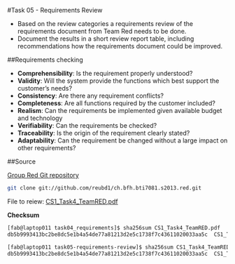 #Task 05 - Requirements Review

- Based on the review categories a requirements review of the requirements document from Team Red  needs to be done.
- Document the results in a short review report table, including recommendations how the requirements document could be improved.

##Requirements checking
* **Comprehensibility**: Is the requirement properly understood?
* **Validity**: Will the system provide the functions which best support the
customer’s needs?
* **Consistency**: Are there any requirement conflicts?
* **Completeness**: Are all functions required by the customer included?
* **Realism**: Can the requirements be implemented given available budget and
technology
* **Verifiability**: Can the requirements be checked?
* **Traceability**: Is the origin of the requirement clearly stated?
* **Adaptability**: Can the requirement be changed without a large impact on
other requirements?

##Source

[Group Red Git repository](https://github.com/reubd1/ch.bfh.bti7081.s2013.red)

```bash
git clone git://github.com/reubd1/ch.bfh.bti7081.s2013.red.git
```

File to reiew: [CS1_Task4_TeamRED.pdf](https://github.com/reubd1/ch.bfh.bti7081.s2013.red/blob/master/ch.bfh.bti7081.s2013.red/doc/cs1_tasks/task04_requirements/CS1_Task4_TeamRED.pdf)


**Checksum**
```bash
[fab@laptop011 task04_requirements]$ sha256sum CS1_Task4_TeamRED.pdf 
db5b9993413bc2be8dc5e1b4a54de77a81213d2e5c1738f7c43611020033aa5c  CS1_Task4_TeamRED.pdf

[fab@laptop011 task05-requirements-review]$ sha256sum CS1_Task4_TeamRED.pdf 
db5b9993413bc2be8dc5e1b4a54de77a81213d2e5c1738f7c43611020033aa5c  CS1_Task4_TeamRED.pdf
```
